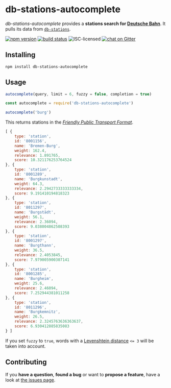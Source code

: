 # db-stations-autocomplete

*db-stations-autocomplete* provides a **stations search for [Deutsche Bahn](https://en.wikipedia.org/wiki/Deutsche_Bahn)**. It pulls its data from [`db-stations`](https://github.com/derhuerst/db-stations).

[![npm version](https://img.shields.io/npm/v/db-stations-autocomplete.svg)](https://www.npmjs.com/package/db-stations-autocomplete)
[![build status](https://img.shields.io/travis/derhuerst/db-stations-autocomplete.svg)](https://travis-ci.org/derhuerst/db-stations-autocomplete)
![ISC-licensed](https://img.shields.io/github/license/derhuerst/db-stations-autocomplete.svg)
[![chat on Gitter](https://badges.gitter.im/derhuerst/vbb-rest.svg)](https://gitter.im/derhuerst)


## Installing

```shell
npm install db-stations-autocomplete
```


## Usage

```js
autocomplete(query, limit = 6, fuzzy = false, completion = true)
```

```javascript
const autocomplete = require('db-stations-autocomplete')

autocomplete('burg')
```

This returns stations in the [*Friendly Public Transport Format*](https://github.com/public-transport/friendly-public-transport-format).

```javascript
[ {
	type: 'station',
	id: '8001156',
	name: 'Bremen-Burg',
	weight: 162.4,
	relevance: 1.891765,
	score: 10.321176253764524
}, {
	type: 'station',
	id: '8001289',
	name: 'Burgkunstadt',
	weight: 64.3,
	relevance: 2.2942733333333334,
	score: 9.191410194818323
}, {
	type: 'station',
	id: '8011297',
	name: 'Burgstädt',
	weight: 56.1,
	relevance: 2.36094,
	score: 9.038004862508393
}, {
	type: 'station',
	id: '8001297',
	name: 'Burgthann',
	weight: 36.5,
	relevance: 2.4053845,
	score: 7.979005900307141
}, {
	type: 'station',
	id: '8001285',
	name: 'Burgheim',
	weight: 25.6,
	relevance: 2.46094,
	score: 7.252944381011258
}, {
	type: 'station',
	id: '8011296',
	name: 'Burgkemnitz',
	weight: 26.5,
	relevance: 2.3245763636363637,
	score: 6.930412885835083
} ]
```

If you set `fuzzy` to `true`, words with a [Levenshtein distance](https://en.wikipedia.org/wiki/Levenshtein_distance) `<= 3` will be taken into account.


## Contributing

If you **have a question**, **found a bug** or want to **propose a feature**, have a look at [the issues page](https://github.com/derhuerst/db-stations-autocomplete/issues).
